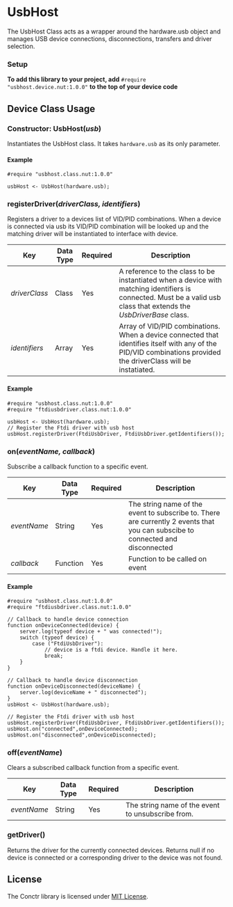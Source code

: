 # UsbHost

The UsbHost Class acts as a wrapper around the hardware.usb object and manages USB device connections, disconnections, transfers and driver selection.

### Setup

**To add this library to your project, add** `#require "usbhost.device.nut:1.0.0"` **to the top of your device code**

## Device Class Usage

### Constructor: UsbHost(*usb*)

Instantiates the UsbHost class. It takes `hardware.usb` as its only parameter.
#### Example

```squirrel
#require "usbhost.class.nut:1.0.0"

usbHost <- UsbHost(hardware.usb);
```
 
### registerDriver(*driverClass, identifiers*)

Registers a driver to a devices list of VID/PID combinations. When a device is connected via usb its VID/PID combination will be looked up and the matching driver will be instantiated to interface with device.


| Key | Data Type | Required | Description |
| --- | --------- | -------- | ----------- |
| *driverClass* | Class | Yes | A reference to the class to be instantiated when a device with matching identifiers is connected. Must be a valid usb class that extends the *UsbDriverBase* class. |
| *identifiers* | Array | Yes | Array of VID/PID combinations. When a device connected that identifies itself with any of the PID/VID combinations provided the driverClass will be instatiated.


#### Example

```squirrel
#require "usbhost.class.nut:1.0.0"
#require "ftdiusbdriver.class.nut:1.0.0"

usbHost <- UsbHost(hardware.usb);
// Register the Ftdi driver with usb host
usbHost.registerDriver(FtdiUsbDriver, FtdiUsbDriver.getIdentifiers());

```


### on(*eventName, callback*)

Subscribe a callback function to a specific event.


| Key | Data Type | Required | Description |
| --- | --------- | -------- | ----------- |
| *eventName* | String | Yes | The string name of the event to subscribe to. There are currently 2 events that you can subscibe to connected and disconnected|
| *callback* | Function | Yes | Function to be called on event |

#### Example

```squirrel
#require "usbhost.class.nut:1.0.0"
#require "ftdiusbdriver.class.nut:1.0.0"

// Callback to handle device connection
function onDeviceConnected(device) {
    server.log(typeof device + " was connected!");
    switch (typeof device) {
        case ("FtdiUsbDriver"):
            // device is a ftdi device. Handle it here.
            break;
    }
}

// Callback to handle device disconnection
function onDeviceDisconnected(deviceName) {
    server.log(deviceName + " disconnected");
}
usbHost <- UsbHost(hardware.usb);

// Register the Ftdi driver with usb host
usbHost.registerDriver(FtdiUsbDriver, FtdiUsbDriver.getIdentifiers());
usbHost.on("connected",onDeviceConnected);
usbHost.on("disconnected",onDeviceDisconnected);

```

### off(*eventName*)

Clears a subscribed callback function from a specific event.

| Key | Data Type | Required | Description |
| --- | --------- | -------- | ----------- |
| *eventName* | String | Yes | The string name of the event to unsubscribe from.|

### getDriver()

Returns the driver for the currently connected devices. Returns null if no device is connected or a corresponding driver to the device was not found.


## License

The Conctr library is licensed under [MIT License](./LICENSE).